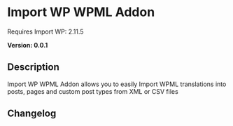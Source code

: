 # Import WP WPML Addon

Requires Import WP: 2.11.5

**Version: 0.0.1**

## Description

Import WP WPML Addon allows you to easily Import WPML translations into posts, pages and custom post types from XML or CSV files

## Changelog